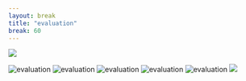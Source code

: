 ```yaml
---
layout: break
title: "evaluation"
break: 60
---
```


 <img src="{{ '/assets/img/openscience.PNG' | relative_url }}">

<p class="d-flex justify-content-around align-items-center">
  <img src="{{ '/assets/img/.png' | relative_url }}" alt="evaluation">
  <img src="{{ '/assets/img/bbpf.jpg' | relative_url }}" alt="evaluation">
  <img src="{{ '/assets/img/cesp.PNG' | relative_url }}" alt="evaluation">
  <img src="{{ '/assets/img/gbif.png' | relative_url }}" alt="evaluation">
  <img src="{{ '/assets/img/thf.PNG' | relative_url }}" alt="evaluation">
  <img src="{{ '/assets/img/belspo.png' | relative_url }} alt="evaluation">
 </p>
